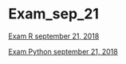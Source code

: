 # Exam_sep_21

[Exam R september 21, 2018](https://github.com/jipswartjes/Exam_sep_21/blob/master/Exam%20R%20September%2021%2C%202018.ipynb)

[Exam Python september 21, 2018](https://github.com/jipswartjes/Exam_sep_21/blob/master/exam_Sep_21_2018.ipynb)


